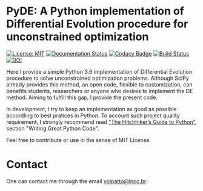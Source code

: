 # PyDE: A Python implementation of Differential Evolution procedure for unconstrained optimization

[![License: MIT](https://img.shields.io/badge/License-MIT-yellow.svg)](https://opensource.org/licenses/MIT)
[![Documentation Status](https://readthedocs.org/projects/pyde/badge/?version=master)](https://pyde.readthedocs.io/en/master/?badge=master)
[![Codacy Badge](https://api.codacy.com/project/badge/Grade/b2498b2edece40bf96aac44b94a90092)](https://app.codacy.com/app/volpatto/pyde?utm_source=github.com&utm_medium=referral&utm_content=volpatto/pyde&utm_campaign=Badge_Grade_Settings)
[![Build Status](https://travis-ci.com/volpatto/pyde.svg?branch=master)](https://travis-ci.com/volpatto/pyde)
[![DOI](https://zenodo.org/badge/147149060.svg)](https://zenodo.org/badge/latestdoi/147149060)


Here I provide a simple Python 3.6 implementation of Differential Evolution procedure to solve unconstrained optimization problems.
Although SciPy already provides this method, an open code, flexible to customization, can benefits students, researchers or anyone who desires to implement the DE method. Aiming to fulfill this gap, I provide the present code.

In development, I try to keep an implementation as good as possible accordling to best pratices in Python. To account such project quality requirement, I strongly recommend read ["The Hitchhiker’s Guide to Python"](https://docs.python-guide.org/), section "Writing Great Python Code".

Feel free to contribute or use in the sense of MIT License.

# Contact

One can contact me through the email <volpatto@lncc.br>.
